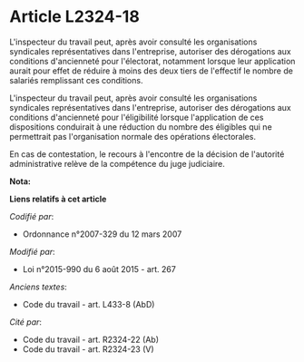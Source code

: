 # Article L2324-18

L'inspecteur du travail peut, après avoir consulté les  organisations syndicales représentatives dans l'entreprise, autoriser
des dérogations aux conditions d'ancienneté pour l'électorat, notamment lorsque leur application aurait pour effet de réduire
à moins des deux tiers de l'effectif le nombre de salariés remplissant ces conditions. 

L'inspecteur du travail peut, après avoir consulté les  organisations syndicales représentatives dans l'entreprise, autoriser
des dérogations aux conditions d'ancienneté pour l'éligibilité lorsque l'application de ces dispositions conduirait à une
réduction du nombre des éligibles qui ne permettrait pas l'organisation normale des opérations électorales.

En cas de contestation, le recours à l'encontre de la décision de  l'autorité administrative relève de la compétence du juge
judiciaire.

**Nota:**



**Liens relatifs à cet article**

_Codifié par_:

  - Ordonnance n°2007-329 du 12 mars 2007

_Modifié par_:

  - Loi n°2015-990 du 6 août 2015 - art. 267

_Anciens textes_:

  - Code du travail - art. L433-8 (AbD)

_Cité par_:

  - Code du travail - art. R2324-22 (Ab)
  - Code du travail - art. R2324-23 (V)
